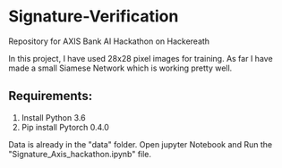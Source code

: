 # Signature-Verification
Repository for AXIS Bank AI Hackathon on Hackereath

In this project, I have used 28x28 pixel images for training. As far I have made a small Siamese Network which is working pretty well.

## Requirements: 
1. Install Python 3.6 
2. Pip install Pytorch 0.4.0 

Data is already in the "data" folder. Open jupyter Notebook and Run the "Signature_Axis_hackathon.ipynb" file.
